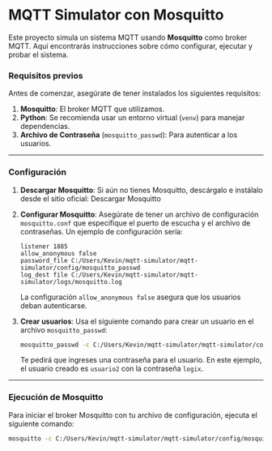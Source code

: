 # MQTT Simulator con Mosquitto

Este proyecto simula un sistema MQTT usando **Mosquitto** como broker MQTT. Aquí encontrarás instrucciones sobre cómo configurar, ejecutar y probar el sistema.

### Requisitos previos

Antes de comenzar, asegúrate de tener instalados los siguientes requisitos:

1.  **Mosquitto**: El broker MQTT que utilizamos.
2.  **Python**: Se recomienda usar un entorno virtual (`venv`) para manejar dependencias.
3.  **Archivo de Contraseña** (`mosquitto_passwd`): Para autenticar a los usuarios.

---

### Configuración

1.  **Descargar Mosquitto**: Si aún no tienes Mosquitto, descárgalo e instálalo desde el sitio oficial: Descargar Mosquitto
    
2.  **Configurar Mosquitto**: Asegúrate de tener un archivo de configuración `mosquitto.conf` que especifique el puerto de escucha y el archivo de contraseñas. Un ejemplo de configuración sería:
    
    ```plaintext
    listener 1885
    allow_anonymous false
    password_file C:/Users/Kevin/mqtt-simulator/mqtt-simulator/config/mosquitto_passwd
    log_dest file C:/Users/Kevin/mqtt-simulator/mqtt-simulator/logs/mosquitto.log
    ```

    La configuración `allow_anonymous false` asegura que los usuarios deban autenticarse.
    
3.  **Crear usuarios**: Usa el siguiente comando para crear un usuario en el archivo `mosquitto_passwd`:
    
    ```bash
    mosquitto_passwd -c C:/Users/Kevin/mqtt-simulator/mqtt-simulator/config/mosquitto_passwd usuario2
    ```

    Te pedirá que ingreses una contraseña para el usuario. En este ejemplo, el usuario creado es `usuario2` con la contraseña `logix`.

---

### Ejecución de Mosquitto

Para iniciar el broker Mosquitto con tu archivo de configuración, ejecuta el siguiente comando:

```bash
mosquitto -c C:/Users/Kevin/mqtt-simulator/mqtt-simulator/config/mosquitto.conf -v
